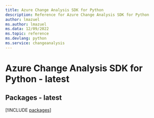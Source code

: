 ```yaml
---
title: Azure Change Analysis SDK for Python
description: Reference for Azure Change Analysis SDK for Python
author: lmazuel
ms.author: lmazuel
ms.data: 12/09/2022
ms.topic: reference
ms.devlang: python
ms.service: changeanalysis
---
```

# Azure Change Analysis SDK for Python - latest
## Packages - latest
[!INCLUDE [packages](change-analysis-index.md)]